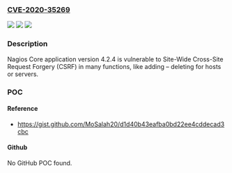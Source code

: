 ### [CVE-2020-35269](https://cve.mitre.org/cgi-bin/cvename.cgi?name=CVE-2020-35269)
![](https://img.shields.io/static/v1?label=Product&message=n%2Fa&color=blue)
![](https://img.shields.io/static/v1?label=Version&message=n%2Fa&color=blue)
![](https://img.shields.io/static/v1?label=Vulnerability&message=n%2Fa&color=brighgreen)

### Description

Nagios Core application version 4.2.4 is vulnerable to Site-Wide Cross-Site Request Forgery (CSRF) in many functions, like adding – deleting for hosts or servers.

### POC

#### Reference
- https://gist.github.com/MoSalah20/d1d40b43eafba0bd22ee4cddecad3cbc

#### Github
No GitHub POC found.

